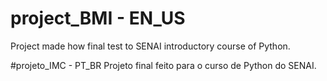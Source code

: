 # project_BMI - EN_US
Project made how final test to SENAI introductory course of Python.

#projeto_IMC - PT_BR
Projeto final feito para o curso de Python do SENAI.
